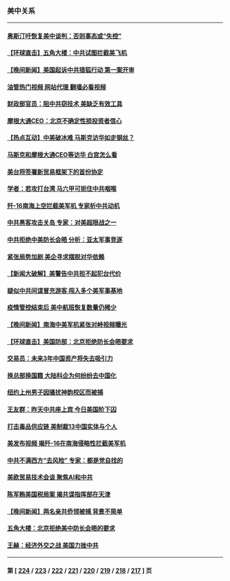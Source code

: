 ### 美中关系
---
#### [奥斯汀吁恢复美中谈判：否则事态或“失控”](../../pages/nf1412576/n14008047.md?06012045) 
#### [【环球直击】五角大楼：中共试图拦截美飞机](../../pages/nf1412576/n14007543.md?06012045) 
#### [【晚间新闻】美国起诉中共猎狐行动 第一案开审](../../pages/nf1412576/n14007935.md?06012045) 
#### [油管热门视频 网站代理 翻墙必看视频](http://138.2.39.72:81/youtube.html?epic-marker?06012045)
#### [财政部官员：阻中共窃技术 美缺乏有效工具](../../pages/nf1412576/n14007798.md?06012045) 
#### [摩根大通CEO：北京不确定性损投资者信心](../../pages/nf1412576/n14007800.md?06012045) 
#### [【热点互动】中美破冰难 马斯克访华如走钢丝？](../../pages/nf1412576/n14007591.md?06012045) 
#### [马斯克和摩根大通CEO等访华 白宫怎么看](../../pages/nf1412576/n14007549.md?06012045) 
#### [美台将签署新贸易框架下的首份协定](../../pages/nf1412576/n14007744.md?06012045) 
#### [学者：若攻打台湾 马六甲可扼住中共咽喉](../../pages/nf1412576/n14007573.md?06012045) 
#### [歼-16南海上空拦截美军机 专家析中共动机](../../pages/nf1412576/n14007462.md?06012045) 
#### [中共黑客攻击关岛 专家：对美超限战之一](../../pages/nf1412576/n14007253.md?06012045) 
#### [中共拒绝中美防长会晤 分析：亚太军事竞逐](../../pages/nf1412576/n14007609.md?06012045) 
#### [紧张局势加剧 美企寻求摆脱对华依赖](../../pages/nf1412576/n14007653.md?06012045) 
#### [【新闻大破解】美警告中共担不起犯台代价](../../pages/nf1412576/n14007516.md?06012045) 
#### [疑似中共间谍冒充游客 闯入多个美军事基地](../../pages/nf1412576/n14007427.md?06012045) 
#### [疫情管控结束后 美中航班恢复数量仍稀少](../../pages/nf1412576/n14007255.md?06012045) 
#### [【晚间新闻】南海中美军机紧张对峙视频曝光](../../pages/nf1412576/n14007215.md?06012045) 
#### [【环球直击】美国防部：北京拒绝防长会晤要求](../../pages/nf1412576/n14006865.md?06012045) 
#### [交易员：未来3年中国资产将失去吸引力](../../pages/nf1412576/n14007208.md?06012045) 
#### [换总部换国籍 大陆科企为何纷纷去中国化](../../pages/nf1412576/n14006981.md?06012045) 
#### [纽约上州男子因骚扰神韵校区而被捕](../../pages/nf1412576/n14006970.md?06012045) 
#### [王友群：昨天中共座上宾 今日美国阶下囚](../../pages/nf1412576/n14006884.md?06012045) 
#### [打击毒品供应链 美制裁13中国实体与个人](../../pages/nf1412576/n14006915.md?06012045) 
#### [美发布视频 揭歼-16在南海侵略性拦截美军机](../../pages/nf1412576/n14006894.md?06012045) 
#### [中共不满西方“去风险” 专家：都是党自找的](../../pages/nf1412576/n14006877.md?06012045) 
#### [美欧贸易技术会谈 聚焦AI和中共](../../pages/nf1412576/n14006766.md?06012045) 
#### [陈军贿美国税局案 揭共谍指挥部在天津](../../pages/nf1412576/n14006432.md?06012045) 
#### [【晚间新闻】两名亲共侨领被捕 背景不简单](../../pages/nf1412576/n14006123.md?06012045) 
#### [五角大楼：北京拒绝美中防长会晤的要求](../../pages/nf1412576/n14006279.md?06012045) 
#### [王赫：经济外交之战 美国力挫中共](../../pages/nf1412576/n14006195.md?06012045) 

---
#### 第 [ [224](./224.md?06012045) / [223](./223.md?06012045) / [222](./222.md?06012045) / [221](./221.md?06012045) / [220](./220.md?06012045) / [219](./219.md?06012045) / [218](./218.md?06012045) / [217](./217.md?06012045) ] 页
